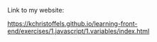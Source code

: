 Link to my website:

https://kchristoffels.github.io/learning-front-end/exercises/1.javascript/1.variables/index.html
